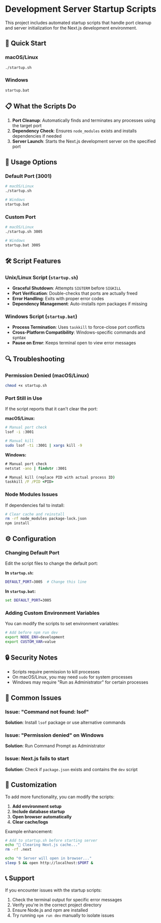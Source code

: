 # Development Server Startup Scripts

This project includes automated startup scripts that handle port cleanup and server initialization for the Next.js development environment.

## 🚀 Quick Start

### macOS/Linux
```bash
./startup.sh
```

### Windows
```cmd
startup.bat
```

## 📋 What the Scripts Do

1. **Port Cleanup**: Automatically finds and terminates any processes using the target port
2. **Dependency Check**: Ensures `node_modules` exists and installs dependencies if needed
3. **Server Launch**: Starts the Next.js development server on the specified port

## 🔧 Usage Options

### Default Port (3001)
```bash
# macOS/Linux
./startup.sh

# Windows
startup.bat
```

### Custom Port
```bash
# macOS/Linux
./startup.sh 3005

# Windows
startup.bat 3005
```

## 🛠️ Script Features

### Unix/Linux Script (`startup.sh`)
- **Graceful Shutdown**: Attempts `SIGTERM` before `SIGKILL`
- **Port Verification**: Double-checks that ports are actually freed
- **Error Handling**: Exits with proper error codes
- **Dependency Management**: Auto-installs npm packages if missing

### Windows Script (`startup.bat`)
- **Process Termination**: Uses `taskkill` to force-close port conflicts
- **Cross-Platform Compatibility**: Windows-specific commands and syntax
- **Pause on Error**: Keeps terminal open to view error messages

## 🔍 Troubleshooting

### Permission Denied (macOS/Linux)
```bash
chmod +x startup.sh
```

### Port Still in Use
If the script reports that it can't clear the port:

**macOS/Linux:**
```bash
# Manual port check
lsof -i :3001

# Manual kill
sudo lsof -ti :3001 | xargs kill -9
```

**Windows:**
```cmd
# Manual port check
netstat -ano | findstr :3001

# Manual kill (replace PID with actual process ID)
taskkill /F /PID <PID>
```

### Node Modules Issues
If dependencies fail to install:
```bash
# Clear cache and reinstall
rm -rf node_modules package-lock.json
npm install
```

## ⚙️ Configuration

### Changing Default Port
Edit the script files to change the default port:

**In `startup.sh`:**
```bash
DEFAULT_PORT=3005  # Change this line
```

**In `startup.bat`:**
```cmd
set DEFAULT_PORT=3005
```

### Adding Custom Environment Variables
You can modify the scripts to set environment variables:

```bash
# Add before npm run dev
export NODE_ENV=development
export CUSTOM_VAR=value
```

## 🔒 Security Notes

- Scripts require permission to kill processes
- On macOS/Linux, you may need `sudo` for system processes
- Windows may require "Run as Administrator" for certain processes

## 🐛 Common Issues

### Issue: "Command not found: lsof"
**Solution**: Install `lsof` package or use alternative commands

### Issue: "Permission denied" on Windows
**Solution**: Run Command Prompt as Administrator

### Issue: Next.js fails to start
**Solution**: Check if `package.json` exists and contains the `dev` script

## 📝 Customization

To add more functionality, you can modify the scripts:

1. **Add environment setup**
2. **Include database startup**
3. **Open browser automatically**
4. **Clear cache/logs**

Example enhancement:
```bash
# Add to startup.sh before starting server
echo "🧹 Clearing Next.js cache..."
rm -rf .next

echo "🌐 Server will open in browser..."
sleep 5 && open http://localhost:$PORT &
```

## 📞 Support

If you encounter issues with the startup scripts:

1. Check the terminal output for specific error messages
2. Verify you're in the correct project directory
3. Ensure Node.js and npm are installed
4. Try running `npm run dev` manually to isolate issues 